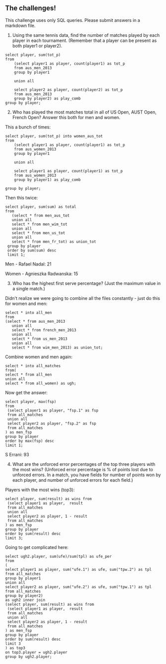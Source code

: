 ## The challenges!

This challenge uses only SQL queries. Please submit answers in a markdown file.

1. Using the same tennis data, find the number of matches played by
   each player in each tournament. (Remember that a player can be
   present as both player1 or player2).
```
select player, sum(tot_p)
from
    (select player1 as player, count(player1) as tot_p
    from aus_men_2013 
    group by player1

    union all

    select player2 as player, count(player2) as tot_p
    from aus_men_2013 
    group by player2) as play_comb
group by player;
```

2. Who has played the most matches total in all of US Open, AUST Open, 
   French Open? Answer this both for men and women.

This a bunch of times:
```
select player, sum(tot_p) into women_aus_tot
from
    (select player1 as player, count(player1) as tot_p
    from aus_women_2013 
    group by player1

    union all

    select player1 as player, count(player1) as tot_p
    from aus_women_2013 
    group by player1) as play_comb

group by player;
```

Then this twice:
```
select player, sum(sum) as total
from
   (select * from men_aus_tot
   union all
   select * from men_wim_tot
   union all
   select * from men_us_tot
   union all
   select * from men_fr_tot) as union_tot
 group by player
 order by sum(sum) desc
 limit 1;
```

Men - Rafael Nadal: 21

Women - Agnieszka Radwanska: 15

3. Who has the highest first serve percentage? (Just the maximum value
   in a single match.)

Didn't realize we were going to combine all the files constantly - just do this for women and men:
```
select * into all_men
from
(select * from aus_men_2013
   union all
   select * from french_men_2013
   union all
   select * from us_men_2013
   union all
   select * from wim_men_2013) as union_tot;
```

Combine women and men again:
```
select * into all_matches
from(
select * from all_men
union all
select * from all_women) as ugh;
```

Now get the answer:
```
select player, max(fsp) 
from
 (select player1 as player, "fsp.1" as fsp
 from all_matches
 union all
 select player2 as player, "fsp.2" as fsp
 from all_matches
) as men_fsp
group by player
order by max(fsp) desc
limit 1;
```

 S Errani: 93

4. What are the unforced error percentages of the top three players
   with the most wins? (Unforced error percentage is % of points lost
   due to unforced errors. In a match, you have fields for number of
   points won by each player, and number of unforced errors for each
   field.)

Players with the most wins (top3):
```
select player, sum(result) as wins from
 (select player1 as player,  result
 from all_matches
 union all
 select player2 as player, 1 - result
 from all_matches
) as men_fsp
group by player
order by sum(result) desc
limit 3;
```

Going to get complicated here:
```
select ugh2.player, sum(ufe)/sum(tpl) as ufe_per
from
(
select player1 as player, sum("ufe.1") as ufe, sum("tpw.2") as tpl
from all_matches
group by player1
union all
select player2 as player, sum("ufe.2") as ufe, sum("tpw.1") as tpl
from all_matches
group by player2)
as ugh2 inner join
(select player, sum(result) as wins from
 (select player1 as player,  result
 from all_matches
 union all
 select player2 as player, 1 - result
 from all_matches
) as men_fsp
group by player
order by sum(result) desc
limit 3
) as top3
on top3.player = ugh2.player
group by ugh2.player;
```